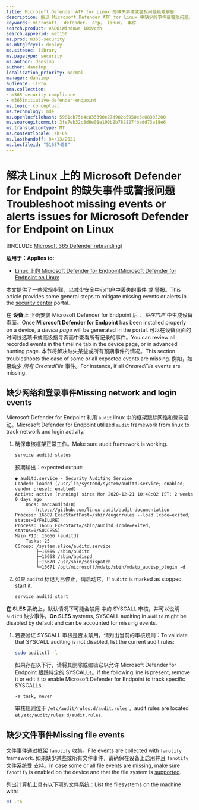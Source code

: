 ```yaml
---
title: Microsoft Defender ATP for Linux 的缺失事件或警报问题疑难解答
description: 解决 Microsoft Defender ATP for Linux 中缺少的事件或警报问题。
keywords: microsoft， defender， atp， linux， 事件
search.product: eADQiWindows 10XVcnh
search.appverid: met150
ms.prod: m365-security
ms.mktglfcycl: deploy
ms.sitesec: library
ms.pagetype: security
ms.author: dansimp
author: dansimp
localization_priority: Normal
manager: dansimp
audience: ITPro
mms.collection:
- m365-security-compliance
- m365initiative-defender-endpoint
ms.topic: conceptual
ms.technology: mde
ms.openlocfilehash: 5981cb75b4c835390e27d902b5950e3c68305200
ms.sourcegitcommit: 3fe7eb32c8d6e01e190b2b782827fbadd73a18e6
ms.translationtype: MT
ms.contentlocale: zh-CN
ms.lasthandoff: 04/13/2021
ms.locfileid: "51687450"
---
```

# <a name="troubleshoot-missing-events-or-alerts-issues-for-microsoft-defender-for-endpoint-on-linux"></a><span data-ttu-id="ee81e-104">解决 Linux 上的 Microsoft Defender for Endpoint 的缺失事件或警报问题</span><span class="sxs-lookup"><span data-stu-id="ee81e-104">Troubleshoot missing events or alerts issues for Microsoft Defender for Endpoint on Linux</span></span>

[!INCLUDE [Microsoft 365 Defender rebranding](../../includes/microsoft-defender.md)]

<span data-ttu-id="ee81e-105">**适用于：**</span><span class="sxs-lookup"><span data-stu-id="ee81e-105">**Applies to:**</span></span>

- [<span data-ttu-id="ee81e-106">Linux 上的 Microsoft Defender for Endpoint</span><span class="sxs-lookup"><span data-stu-id="ee81e-106">Microsoft Defender for Endpoint on Linux</span></span>](microsoft-defender-endpoint-linux.md)

<span data-ttu-id="ee81e-107">本文提供了一些常规步骤，以减少安全中心门户中丢失的事件 [或](https://securitycenter.windows.com/) 警报。</span><span class="sxs-lookup"><span data-stu-id="ee81e-107">This article provides some general steps to mitigate missing events or alerts in the [security center](https://securitycenter.windows.com/) portal.</span></span>

<span data-ttu-id="ee81e-108">在 **设备上** 正确安装 Microsoft Defender for Endpoint 后 _，将在门户_ 中生成设备页面。</span><span class="sxs-lookup"><span data-stu-id="ee81e-108">Once **Microsoft Defender for Endpoint** has been installed properly on a device, a _device page_ will be generated in the portal.</span></span> <span data-ttu-id="ee81e-109">可以在设备页面的时间线选项卡或高级搜寻页面中查看所有记录的事件。</span><span class="sxs-lookup"><span data-stu-id="ee81e-109">You can review all recorded events in the timeline tab in the device page, or in advanced hunting page.</span></span> <span data-ttu-id="ee81e-110">本节将解决缺失某些或所有预期事件的情况。</span><span class="sxs-lookup"><span data-stu-id="ee81e-110">This section troubleshoots the case of some or all expected events are missing.</span></span>
<span data-ttu-id="ee81e-111">例如，如果缺少 _所有 CreatedFile_ 事件。</span><span class="sxs-lookup"><span data-stu-id="ee81e-111">For instance, if all _CreatedFile_ events are missing.</span></span>

## <a name="missing-network-and-login-events"></a><span data-ttu-id="ee81e-112">缺少网络和登录事件</span><span class="sxs-lookup"><span data-stu-id="ee81e-112">Missing network and login events</span></span>

<span data-ttu-id="ee81e-113">Microsoft Defender for Endpoint 利用 `audit` linux 中的框架跟踪网络和登录活动。</span><span class="sxs-lookup"><span data-stu-id="ee81e-113">Microsoft Defender for Endpoint utilized `audit` framework from linux to track network and login activity.</span></span>

1. <span data-ttu-id="ee81e-114">确保审核框架正常工作。</span><span class="sxs-lookup"><span data-stu-id="ee81e-114">Make sure audit framework is working.</span></span>

    ```bash
    service auditd status
    ```

    <span data-ttu-id="ee81e-115">预期输出：</span><span class="sxs-lookup"><span data-stu-id="ee81e-115">expected output:</span></span>

    ```output
    ● auditd.service - Security Auditing Service
    Loaded: loaded (/usr/lib/systemd/system/auditd.service; enabled; vendor preset: enabled)
    Active: active (running) since Mon 2020-12-21 10:48:02 IST; 2 weeks 0 days ago
        Docs: man:auditd(8)
            https://github.com/linux-audit/audit-documentation
    Process: 16689 ExecStartPost=/sbin/augenrules --load (code=exited, status=1/FAILURE)
    Process: 16665 ExecStart=/sbin/auditd (code=exited, status=0/SUCCESS)
    Main PID: 16666 (auditd)
        Tasks: 25
    CGroup: /system.slice/auditd.service
            ├─16666 /sbin/auditd
            ├─16668 /sbin/audispd
            ├─16670 /usr/sbin/sedispatch
            └─16671 /opt/microsoft/mdatp/sbin/mdatp_audisp_plugin -d
    ```

2. <span data-ttu-id="ee81e-116">如果 `auditd` 标记为已停止，请启动它。</span><span class="sxs-lookup"><span data-stu-id="ee81e-116">If `auditd` is marked as stopped, start it.</span></span>

    ```bash
    service auditd start
    ```

<span data-ttu-id="ee81e-117">**在 SLES** 系统上，默认情况下可能会禁用 中的 SYSCALL 审核，并可以说明 `auditd` 缺少事件。</span><span class="sxs-lookup"><span data-stu-id="ee81e-117">**On SLES** systems, SYSCALL auditing in `auditd` might be disabled by default and can be accounted for missing events.</span></span>

1. <span data-ttu-id="ee81e-118">若要验证 SYSCALL 审核是否未禁用，请列出当前的审核规则：</span><span class="sxs-lookup"><span data-stu-id="ee81e-118">To validate that SYSCALL auditing is not disabled, list the current audit rules:</span></span>

    ```bash
    sudo auditctl -l
    ```

    <span data-ttu-id="ee81e-119">如果存在以下行，请将其删除或编辑它以允许 Microsoft Defender for Endpoint 跟踪特定的 SYSCALLs。</span><span class="sxs-lookup"><span data-stu-id="ee81e-119">if the following line is present, remove it or edit it to enable Microsoft Defender for Endpoint to track specific SYSCALLs.</span></span>

    ```output
    -a task, never
    ```

    <span data-ttu-id="ee81e-120">审核规则位于 `/etc/audit/rules.d/audit.rules` 。</span><span class="sxs-lookup"><span data-stu-id="ee81e-120">audit rules are located at `/etc/audit/rules.d/audit.rules`.</span></span>

## <a name="missing-file-events"></a><span data-ttu-id="ee81e-121">缺少文件事件</span><span class="sxs-lookup"><span data-stu-id="ee81e-121">Missing file events</span></span>

<span data-ttu-id="ee81e-122">文件事件通过框架 `fanotify` 收集。</span><span class="sxs-lookup"><span data-stu-id="ee81e-122">File events are collected with `fanotify` framework.</span></span> <span data-ttu-id="ee81e-123">如果缺少某些或所有文件事件，请确保在设备上启用并且 `fanotify` 文件系统受 [支持](microsoft-defender-endpoint-linux.md#system-requirements)。</span><span class="sxs-lookup"><span data-stu-id="ee81e-123">In case some or all file events are missing, make sure `fanotify` is enabled on the device and that the file system is [supported](microsoft-defender-endpoint-linux.md#system-requirements).</span></span>

<span data-ttu-id="ee81e-124">列出计算机上具有以下项的文件系统：</span><span class="sxs-lookup"><span data-stu-id="ee81e-124">List the filesystems on the machine with:</span></span>

```bash
df -Th
```
